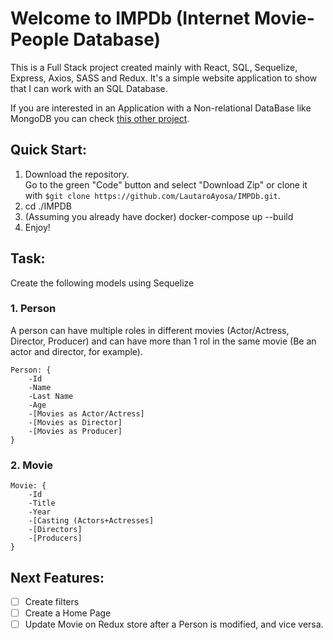 # Welcome to IMPDb (Internet Movie-People Database)
This is a Full Stack project created mainly with React, SQL, Sequelize, Express, Axios, SASS and Redux.
It's a simple website application to show that I can work with an SQL Database.

If you are interested in an Application with a Non-relational DataBase like MongoDB you can check [this other project](https://github.com/LautaroAyosa/BlogList).

## Quick Start:
1. Download the repository. <br>
Go to the green "Code" button and select "Download Zip" or clone it with `$git clone https://github.com/LautaroAyosa/IMPDb.git`.
2. cd ./IMPDB
3. (Assuming you already have docker) docker-compose up --build
4. Enjoy!

## Task:
Create the following models using Sequelize

### 1. Person
A person can have multiple roles in different movies (Actor/Actress, Director, Producer) and can have more than 1 rol in the same movie (Be an actor and director, for example).
```
Person: {
    -Id
    -Name
    -Last Name
    -Age
    -[Movies as Actor/Actress]
    -[Movies as Director]
    -[Movies as Producer]
}
```

### 2. Movie
```
Movie: {
    -Id
    -Title
    -Year
    -[Casting (Actors+Actresses]
    -[Directors]
    -[Producers]
}
```

## Next Features:
- [ ] Create filters
- [ ] Create a Home Page
- [ ] Update Movie on Redux store after a Person is modified, and vice versa.